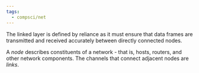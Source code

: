 ```yaml
---
tags:
  - compsci/net
---
```

The linked layer is defined by reliance as it must ensure that data frames are transmitted and received accurately between directly connected nodes. 

A *node* describes constituents of a network - that is, hosts, routers, and other network components. The channels that connect adjacent nodes are *links*.